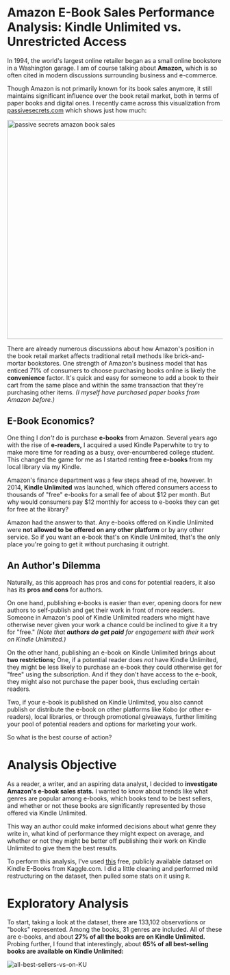# Amazon E-Book Sales Performance Analysis: Kindle Unlimited vs. Unrestricted Access

In 1994, the world's largest online retailer began as a small online bookstore in a Washington garage. I am of course talking about **Amazon,** which is so often cited in modern discussions surrounding business and e-commerce.

Though Amazon is not primarily known for its book sales anymore, it still maintains significant influence over the book retail market, both in terms of paper books and digital ones. I recently came across this visualization from [passivesecrets.com](https://passivesecrets.com/amazon-book-sales-statistics/) which shows just how much:

<img width="512" alt="passive secrets amazon book sales" src="https://github.com/user-attachments/assets/d6c851c7-01f4-4497-bd27-1df355f281b0" />

There are already numerous discussions about how Amazon's position in the book retail market affects traditional retail methods like brick-and-mortar bookstores. One strength of Amazon's business model that has enticed 71% of consumers to choose purchasing books online is likely the **convenience** factor. It's quick and easy for someone to add a book to their cart from the same place and within the same transaction that they're purchasing other items. *(I myself have purchased paper books from Amazon before.)*

## E-Book Economics?

One thing I *don't* do is purchase **e-books** from Amazon. Several years ago with the rise of **e-readers,** I acquired a used Kindle Paperwhite to try to make more time for reading as a busy, over-encumbered college student. This changed the game for me as I started renting **free e-books** from my local library via my Kindle. 

Amazon's finance department was a few steps ahead of me, however. In 2014, **Kindle Unlimited** was launched, which offered consumers access to thousands of "free" e-books for a small fee of about $12 per month. But why would consumers pay $12 monthly for access to e-books they can get for free at the library?

Amazon had the answer to that. Any e-books offered on Kindle Unlimited were **not allowed to be offered on any other platform** or by any other service. So if you want an e-book that's on Kindle Unlimited, that's the only place you're going to get it without purchasing it outright.

## An Author's Dilemma

Naturally, as this approach has pros and cons for potential readers, it also has its **pros and cons** for authors.

On one hand, publishing e-books is easier than ever, opening doors for new authors to self-publish and get their work in front of more readers. Someone in Amazon's pool of Kindle Unlimited readers who might have otherwise never given your work a chance could be inclined to give it a try for "free." *(Note that **authors do get paid** for engagement with their work on Kindle Unlimited.)*

On the other hand, publishing an e-book on Kindle Unlimited brings about **two restrictions;** One, if a potential reader does *not* have Kindle Unlimited, they might be less likely to purchase an e-book they could otherwise get for "free" using the subscription. And if they don't have access to the e-book, they might also not purchase the paper book, thus excluding certain readers.

Two, if your e-book is published on Kindle Unlimited, you also cannot publish or distribute the e-book on other platforms like Kobo (or other e-readers), local libraries, or through promotional giveaways, further limiting your pool of potential readers and options for marketing your work.

So what is the best course of action?

# Analysis Objective
As a reader, a writer, and an aspiring data analyst, I decided to **investigate Amazon's e-book sales stats.** I wanted to know about trends like what genres are popular among e-books, which books tend to be best sellers, and whether or not these books are significantly represented by those offered via Kindle Unlimited. 

This way an author could make informed decisions about what genre they write in, what kind of performance they might expect on average, and whether or not they might be better off publishing their work on Kindle Unlimited to give them the best results.

To perform this analysis, I've used [this](https://www.kaggle.com/datasets/asaniczka/amazon-kindle-books-dataset-2023-130k-books) free, publicly available dataset on Kindle E-Books from Kaggle.com. I did a little cleaning and performed mild restructuring on the dataset, then pulled some stats on it using `R`.

# Exploratory Analysis
To start, taking a look at the dataset, there are 133,102 observations or "books" represented. Among the books, 31 genres are included. All of these are e-books, and about **27% of all the books are on Kindle Unlimited.** Probing further, I found that interestingly, about **65% of all best-selling books are available on Kindle Unlimited:**

![all-best-sellers-vs-on-KU](https://github.com/user-attachments/assets/f24f38b8-fd3a-483e-a39a-97615b7b8074)



